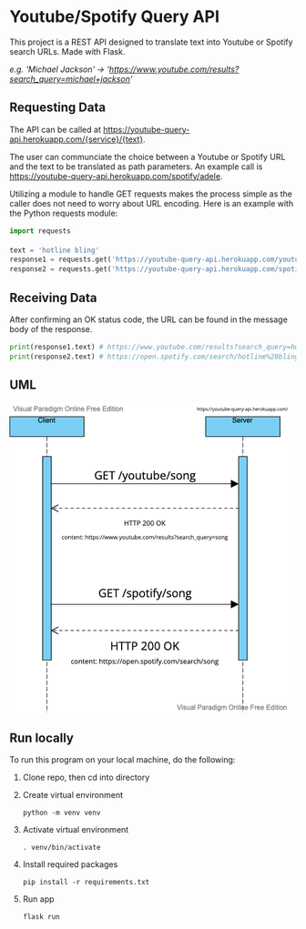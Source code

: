 # Youtube/Spotify Query API

This project is a REST API designed to translate text into Youtube or Spotify search URLs. Made with Flask.

*e.g. 'Michael Jackson' -> 'https://www.youtube.com/results?search_query=michael+jackson'*



## Requesting Data

The API can be called at https://youtube-query-api.herokuapp.com/{service}/{text}. 

The user can communciate the choice between a Youtube or Spotify 
URL and the text to be translated as path parameters. An example call is https://youtube-query-api.herokuapp.com/spotify/adele.

Utilizing a module to handle GET requests makes the process simple as the caller does not need to worry about URL encoding. Here is an example with the 
Python requests module:

```python
import requests

text = 'hotline bling'
response1 = requests.get('https://youtube-query-api.herokuapp.com/youtube/'+ text)
response2 = requests.get('https://youtube-query-api.herokuapp.com/spotify/'+ text)
```

## Receiving Data

After confirming an OK status code, the URL can be found in the message body of the response. 


```python 
print(response1.text) # https://www.youtube.com/results?search_query=hotline+bling
print(response2.text) # https://open.spotify.com/search/hotline%20bling
```

## UML

![UML](assets/api_uml.png)

## Run locally

To run this program on your local machine, do the following:

1. Clone repo, then cd into directory
2. Create virtual environment

    ```console
    python -m venv venv
    ```
3. Activate virtual environment
    ```console
    . venv/bin/activate
    ```
4. Install required packages
    ```console
    pip install -r requirements.txt
    ```
5. Run app
    ```console
    flask run
    ```